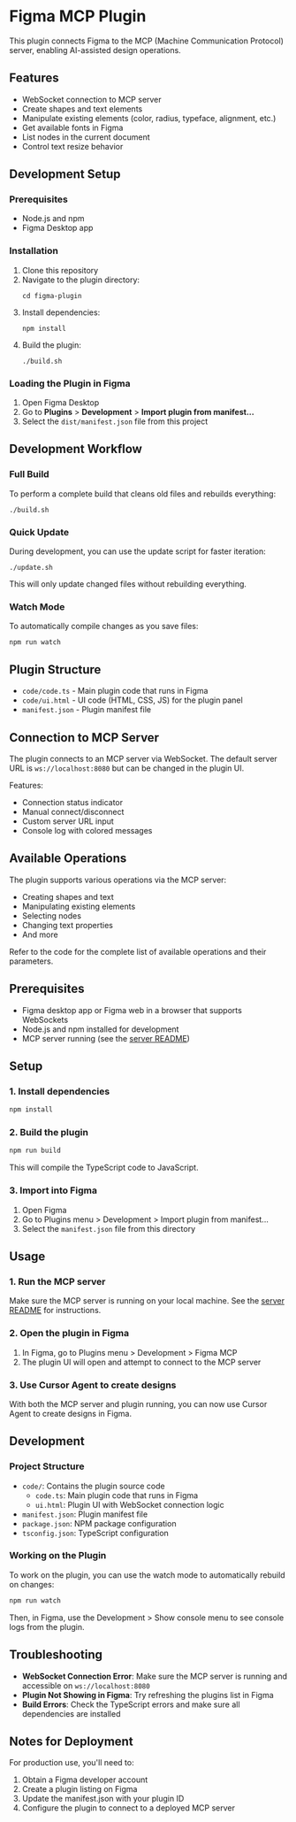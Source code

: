 # Figma MCP Plugin

This plugin connects Figma to the MCP (Machine Communication Protocol) server, enabling AI-assisted design operations.

## Features

- WebSocket connection to MCP server
- Create shapes and text elements
- Manipulate existing elements (color, radius, typeface, alignment, etc.)
- Get available fonts in Figma
- List nodes in the current document
- Control text resize behavior

## Development Setup

### Prerequisites

- Node.js and npm
- Figma Desktop app

### Installation

1. Clone this repository
2. Navigate to the plugin directory:
   ```
   cd figma-plugin
   ```
3. Install dependencies:
   ```
   npm install
   ```
4. Build the plugin:
   ```
   ./build.sh
   ```

### Loading the Plugin in Figma

1. Open Figma Desktop
2. Go to **Plugins** > **Development** > **Import plugin from manifest...**
3. Select the `dist/manifest.json` file from this project

## Development Workflow

### Full Build

To perform a complete build that cleans old files and rebuilds everything:

```
./build.sh
```

### Quick Update

During development, you can use the update script for faster iteration:

```
./update.sh
```

This will only update changed files without rebuilding everything.

### Watch Mode

To automatically compile changes as you save files:

```
npm run watch
```

## Plugin Structure

- `code/code.ts` - Main plugin code that runs in Figma
- `code/ui.html` - UI code (HTML, CSS, JS) for the plugin panel
- `manifest.json` - Plugin manifest file

## Connection to MCP Server

The plugin connects to an MCP server via WebSocket. The default server URL is `ws://localhost:8080` but can be changed in the plugin UI.

Features:
- Connection status indicator
- Manual connect/disconnect
- Custom server URL input
- Console log with colored messages

## Available Operations

The plugin supports various operations via the MCP server:

- Creating shapes and text
- Manipulating existing elements
- Selecting nodes
- Changing text properties
- And more

Refer to the code for the complete list of available operations and their parameters.

## Prerequisites

- Figma desktop app or Figma web in a browser that supports WebSockets
- Node.js and npm installed for development
- MCP server running (see the [server README](../figma-mcp-server/README.md))

## Setup

### 1. Install dependencies

```bash
npm install
```

### 2. Build the plugin

```bash
npm run build
```

This will compile the TypeScript code to JavaScript.

### 3. Import into Figma

1. Open Figma
2. Go to Plugins menu > Development > Import plugin from manifest...
3. Select the `manifest.json` file from this directory

## Usage

### 1. Run the MCP server

Make sure the MCP server is running on your local machine. See the [server README](../figma-mcp-server/README.md) for instructions.

### 2. Open the plugin in Figma

1. In Figma, go to Plugins menu > Development > Figma MCP
2. The plugin UI will open and attempt to connect to the MCP server

### 3. Use Cursor Agent to create designs

With both the MCP server and plugin running, you can now use Cursor Agent to create designs in Figma.

## Development

### Project Structure

- `code/`: Contains the plugin source code
  - `code.ts`: Main plugin code that runs in Figma
  - `ui.html`: Plugin UI with WebSocket connection logic
- `manifest.json`: Plugin manifest file
- `package.json`: NPM package configuration
- `tsconfig.json`: TypeScript configuration

### Working on the Plugin

To work on the plugin, you can use the watch mode to automatically rebuild on changes:

```bash
npm run watch
```

Then, in Figma, use the Development > Show console menu to see console logs from the plugin.

## Troubleshooting

- **WebSocket Connection Error**: Make sure the MCP server is running and accessible on `ws://localhost:8080`
- **Plugin Not Showing in Figma**: Try refreshing the plugins list in Figma
- **Build Errors**: Check the TypeScript errors and make sure all dependencies are installed

## Notes for Deployment

For production use, you'll need to:

1. Obtain a Figma developer account
2. Create a plugin listing on Figma
3. Update the manifest.json with your plugin ID
4. Configure the plugin to connect to a deployed MCP server 